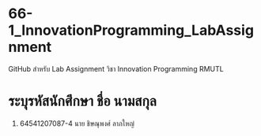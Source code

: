 # 66-1_InnovationProgramming_LabAssignment
GitHub สำหรับ Lab Assignment วิชา Innovation Programming RMUTL
# ระบุรหัสนักศึกษา ชื่อ นามสกุล
1. 64541207087-4 นาย ชิษณุพงศ์ ลาภใหญ่